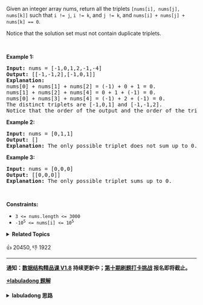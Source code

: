 <p>Given an integer array nums, return all the triplets <code>[nums[i], nums[j], nums[k]]</code> such that <code>i != j</code>, <code>i != k</code>, and <code>j != k</code>, and <code>nums[i] + nums[j] + nums[k] == 0</code>.</p>

<p>Notice that the solution set must not contain duplicate triplets.</p>

<p>&nbsp;</p>
<p><strong>Example 1:</strong></p>

<pre>
<strong>Input:</strong> nums = [-1,0,1,2,-1,-4]
<strong>Output:</strong> [[-1,-1,2],[-1,0,1]]
<strong>Explanation:</strong> 
nums[0] + nums[1] + nums[2] = (-1) + 0 + 1 = 0.
nums[1] + nums[2] + nums[4] = 0 + 1 + (-1) = 0.
nums[0] + nums[3] + nums[4] = (-1) + 2 + (-1) = 0.
The distinct triplets are [-1,0,1] and [-1,-1,2].
Notice that the order of the output and the order of the triplets does not matter.
</pre>

<p><strong>Example 2:</strong></p>

<pre>
<strong>Input:</strong> nums = [0,1,1]
<strong>Output:</strong> []
<strong>Explanation:</strong> The only possible triplet does not sum up to 0.
</pre>

<p><strong>Example 3:</strong></p>

<pre>
<strong>Input:</strong> nums = [0,0,0]
<strong>Output:</strong> [[0,0,0]]
<strong>Explanation:</strong> The only possible triplet sums up to 0.
</pre>

<p>&nbsp;</p>
<p><strong>Constraints:</strong></p>

<ul>
	<li><code>3 &lt;= nums.length &lt;= 3000</code></li>
	<li><code>-10<sup>5</sup> &lt;= nums[i] &lt;= 10<sup>5</sup></code></li>
</ul>
<details><summary><strong>Related Topics</strong></summary>Array | Two Pointers | Sorting</details><br>

<div>👍 20450, 👎 1922</div>

<div id="labuladong"><hr>

**通知：[数据结构精品课 V1.8](https://aep.h5.xeknow.com/s/1XJHEO) 持续更新中；[第十期刷题打卡挑战](https://mp.weixin.qq.com/s/eUG2OOzY3k_ZTz-CFvtv5Q) 报名即将截止。**



<p><strong><a href="https://labuladong.github.io/article?qno=15" target="_blank">⭐️labuladong 题解</a></strong></p>
<details><summary><strong>labuladong 思路</strong></summary>

## 基本思路

PS：这道题在[《算法小抄》](https://mp.weixin.qq.com/s/tUSovvogbR9StkPWb75fUw) 的第 319 页。

nSum 系列问题的核心思路就是**排序 + 双指针**。

先给数组从小到大排序，然后双指针 `lo` 和 `hi` 分别在数组开头和结尾，这样就可以控制 `nums[lo]` 和 `nums[hi]` 这两数之和的大小：

如果你想让它俩的和大一些，就让 `lo++`，如果你想让它俩的和小一些，就让 `hi--`。

![](https://labuladong.github.io/algo/images/nSum/1.jpeg)

基于两数之和可以得到一个万能函数 `nSumTarget`，扩展出 n 数之和的解法，具体分析见详细题解。

**详细题解：[一个方法团灭 nSum 问题](https://labuladong.github.io/article/fname.html?fname=nSum)**

**标签：[数组双指针](https://mp.weixin.qq.com/mp/appmsgalbum?__biz=MzAxODQxMDM0Mw==&action=getalbum&album_id=2120601117519675393)，递归**

## 解法代码

```cpp
class Solution {
    public:
    vector<vector<int>> threeSum(vector<int>& nums) {
        sort(nums.begin(), nums.end());
        // n 为 3，从 nums[0] 开始计算和为 0 的三元组
        return nSumTarget(nums, 3, 0, 0);
    }

    /* 注意：调用这个函数之前一定要先给 nums 排序 */
    // n 填写想求的是几数之和，start 从哪个索引开始计算（一般填 0），target 填想凑出的目标和
    vector<vector<int>> nSumTarget(
            vector<int>& nums, int n, int start, int target) {

        int sz = nums.size();
        vector<vector<int>> res;
        // 至少是 2Sum，且数组大小不应该小于 n
        if (n < 2 || sz < n) return res;
        // 2Sum 是 base case
        if (n == 2) {
            // 双指针那一套操作
            int lo = start, hi = sz - 1;
            while (lo < hi) {
                int sum = nums[lo] + nums[hi];
                int left = nums[lo], right = nums[hi];
                if (sum < target) {
                    while (lo < hi && nums[lo] == left) lo++;
                } else if (sum > target) {
                    while (lo < hi && nums[hi] == right) hi--;
                } else {
                    res.push_back({left, right});
                    while (lo < hi && nums[lo] == left) lo++;
                    while (lo < hi && nums[hi] == right) hi--;
                }
            }
        } else {
            // n > 2 时，递归计算 (n-1)Sum 的结果
            for (int i = start; i < sz; i++) {
                vector<vector<int>>
                        sub = nSumTarget(nums, n - 1, i + 1, target - nums[i]);
                for (vector<int>& arr : sub) {
                    // (n-1)Sum 加上 nums[i] 就是 nSum
                    arr.push_back(nums[i]);
                    res.push_back(arr);
                }
                while (i < sz - 1 && nums[i] == nums[i + 1]) i++;
            }
        }
        return res;
    }
};
```

**类似题目**：
  - [1. 两数之和 🟢](/problems/two-sum)
  - [167. 两数之和 II - 输入有序数组 🟢](/problems/two-sum-ii-input-array-is-sorted)
  - [18. 四数之和 🟠](/problems/4sum)
  - [剑指 Offer II 007. 数组中和为 0 的三个数 🟠](/problems/1fGaJU)

</details>
</div>



